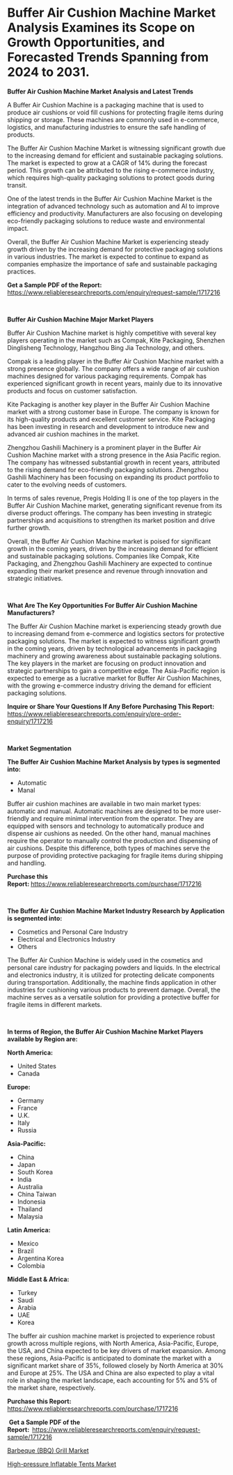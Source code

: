 <p><h1>Buffer Air Cushion Machine Market Analysis Examines its Scope on Growth Opportunities, and Forecasted Trends Spanning from 2024 to 2031.</h1></p><p><strong>Buffer Air Cushion Machine Market Analysis and Latest Trends</strong></p>
<p><p>A Buffer Air Cushion Machine is a packaging machine that is used to produce air cushions or void fill cushions for protecting fragile items during shipping or storage. These machines are commonly used in e-commerce, logistics, and manufacturing industries to ensure the safe handling of products.</p><p>The Buffer Air Cushion Machine Market is witnessing significant growth due to the increasing demand for efficient and sustainable packaging solutions. The market is expected to grow at a CAGR of 14% during the forecast period. This growth can be attributed to the rising e-commerce industry, which requires high-quality packaging solutions to protect goods during transit.</p><p>One of the latest trends in the Buffer Air Cushion Machine Market is the integration of advanced technology such as automation and AI to improve efficiency and productivity. Manufacturers are also focusing on developing eco-friendly packaging solutions to reduce waste and environmental impact.</p><p>Overall, the Buffer Air Cushion Machine Market is experiencing steady growth driven by the increasing demand for protective packaging solutions in various industries. The market is expected to continue to expand as companies emphasize the importance of safe and sustainable packaging practices.</p></p>
<p><strong>Get a Sample PDF of the Report:&nbsp;</strong> <a href="https://www.reliableresearchreports.com/enquiry/request-sample/1717216">https://www.reliableresearchreports.com/enquiry/request-sample/1717216</a></p>
<p>&nbsp;</p>
<p><strong>Buffer Air Cushion Machine Major Market Players</strong></p>
<p><p>Buffer Air Cushion Machine market is highly competitive with several key players operating in the market such as Compak, Kite Packaging, Shenzhen Dinglisheng Technology, Hangzhou Bing Jia Technology, and others. </p><p>Compak is a leading player in the Buffer Air Cushion Machine market with a strong presence globally. The company offers a wide range of air cushion machines designed for various packaging requirements. Compak has experienced significant growth in recent years, mainly due to its innovative products and focus on customer satisfaction.</p><p>Kite Packaging is another key player in the Buffer Air Cushion Machine market with a strong customer base in Europe. The company is known for its high-quality products and excellent customer service. Kite Packaging has been investing in research and development to introduce new and advanced air cushion machines in the market.</p><p>Zhengzhou Gashili Machinery is a prominent player in the Buffer Air Cushion Machine market with a strong presence in the Asia Pacific region. The company has witnessed substantial growth in recent years, attributed to the rising demand for eco-friendly packaging solutions. Zhengzhou Gashili Machinery has been focusing on expanding its product portfolio to cater to the evolving needs of customers.</p><p>In terms of sales revenue, Pregis Holding II is one of the top players in the Buffer Air Cushion Machine market, generating significant revenue from its diverse product offerings. The company has been investing in strategic partnerships and acquisitions to strengthen its market position and drive further growth.</p><p>Overall, the Buffer Air Cushion Machine market is poised for significant growth in the coming years, driven by the increasing demand for efficient and sustainable packaging solutions. Companies like Compak, Kite Packaging, and Zhengzhou Gashili Machinery are expected to continue expanding their market presence and revenue through innovation and strategic initiatives.</p></p>
<p>&nbsp;</p>
<p><strong>What Are The Key Opportunities For Buffer Air Cushion Machine Manufacturers?</strong></p>
<p><p>The Buffer Air Cushion Machine market is experiencing steady growth due to increasing demand from e-commerce and logistics sectors for protective packaging solutions. The market is expected to witness significant growth in the coming years, driven by technological advancements in packaging machinery and growing awareness about sustainable packaging solutions. The key players in the market are focusing on product innovation and strategic partnerships to gain a competitive edge. The Asia-Pacific region is expected to emerge as a lucrative market for Buffer Air Cushion Machines, with the growing e-commerce industry driving the demand for efficient packaging solutions.</p></p>
<p><strong>Inquire or Share Your Questions If Any Before Purchasing This Report:</strong> <a href="https://www.reliableresearchreports.com/enquiry/pre-order-enquiry/1717216">https://www.reliableresearchreports.com/enquiry/pre-order-enquiry/1717216</a></p>
<p>&nbsp;</p>
<p><strong>Market Segmentation</strong></p>
<p><strong>The Buffer Air Cushion Machine Market Analysis by types is segmented into:</strong></p>
<p><ul><li>Automatic</li><li>Manal</li></ul></p>
<p><p>Buffer air cushion machines are available in two main market types: automatic and manual. Automatic machines are designed to be more user-friendly and require minimal intervention from the operator. They are equipped with sensors and technology to automatically produce and dispense air cushions as needed. On the other hand, manual machines require the operator to manually control the production and dispensing of air cushions. Despite this difference, both types of machines serve the purpose of providing protective packaging for fragile items during shipping and handling.</p></p>
<p><strong>Purchase this Report:&nbsp;</strong><a href="https://www.reliableresearchreports.com/purchase/1717216">https://www.reliableresearchreports.com/purchase/1717216</a></p>
<p>&nbsp;</p>
<p><strong>The Buffer Air Cushion Machine Market Industry Research by Application is segmented into:</strong></p>
<p><ul><li>Cosmetics and Personal Care Industry</li><li>Electrical and Electronics Industry</li><li>Others</li></ul></p>
<p><p>The Buffer Air Cushion Machine is widely used in the cosmetics and personal care industry for packaging powders and liquids. In the electrical and electronics industry, it is utilized for protecting delicate components during transportation. Additionally, the machine finds application in other industries for cushioning various products to prevent damage. Overall, the machine serves as a versatile solution for providing a protective buffer for fragile items in different markets.</p></p>
<p>&nbsp;</p>
<p><strong>In terms of Region, the Buffer Air Cushion Machine Market Players available by Region are:</strong></p>
<p>
    <p> <strong> North America: </strong>
        <ul>
            <li>United States</li>
            <li>Canada</li>
        </ul>
        </p> 
    <p> <strong> Europe: </strong>
        <ul>
            <li>Germany</li>
            <li>France</li>
            <li>U.K.</li>
            <li>Italy</li>
            <li>Russia</li>
        </ul>
        </p> 
    <p> <strong> Asia-Pacific: </strong>
        <ul>
            <li>China</li>
            <li>Japan</li>
            <li>South Korea</li>
            <li>India</li>
            <li>Australia</li>
            <li>China Taiwan</li>
            <li>Indonesia</li>
            <li>Thailand</li>
            <li>Malaysia</li>
        </ul>
        </p> 
    <p> <strong> Latin America: </strong>
        <ul>
            <li>Mexico</li>
            <li>Brazil</li>
            <li>Argentina Korea</li>
            <li>Colombia</li>
        </ul>
        </p> 
    <p> <strong> Middle East & Africa: </strong>
        <ul>
            <li>Turkey</li>
            <li>Saudi</li>
            <li>Arabia</li>
            <li>UAE</li>
            <li>Korea</li>
        </ul>
    </p>
    </p>
<p><p>The buffer air cushion machine market is projected to experience robust growth across multiple regions, with North America, Asia-Pacific, Europe, the USA, and China expected to be key drivers of market expansion. Among these regions, Asia-Pacific is anticipated to dominate the market with a significant market share of 35%, followed closely by North America at 30% and Europe at 25%. The USA and China are also expected to play a vital role in shaping the market landscape, each accounting for 5% and 5% of the market share, respectively.</p></p>
<p><strong>Purchase this Report: </strong><a href="https://www.reliableresearchreports.com/purchase/1717216">https://www.reliableresearchreports.com/purchase/1717216</a></p>
<p>&nbsp;<strong>Get a Sample PDF of the Report:&nbsp;&nbsp;</strong><a href="https://www.reliableresearchreports.com/enquiry/request-sample/1717216">https://www.reliableresearchreports.com/enquiry/request-sample/1717216</a></p>
<p><strong></strong></p>
<p><p><a href="https://github.com/laholand/Market-Research-Report-List-2/blob/main/barbeque-bbq-grill-market.md">Barbeque (BBQ) Grill Market</a></p><p><a href="https://github.com/jhcraigie/Market-Research-Report-List-2/blob/main/high-pressure-inflatable-tents-market.md">High-pressure Inflatable Tents Market</a></p></p>